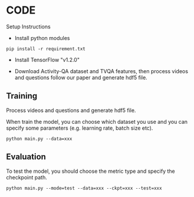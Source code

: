# CODE

Setup Instructions

* Install python modules

```
pip install -r requirement.txt
```

* Install TensorFlow "v1.2.0"

* Download Activity-QA dataset and TVQA features, then process videos and questions follow our paper and generate hdf5 file.

Training
-----
Process videos and questions and generate hdf5 file.

When train the model, you can choose which dataset you use and you can specify some parameters (e.g. learning rate, batch size etc).

```
python main.py --data=xxx
```

Evaluation
-----

To test the model, you should choose the metric type and specify the checkpoint path.

```
python main.py --mode=test --data=xxx --ckpt=xxx --test=xxx
```
